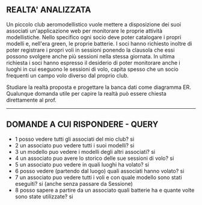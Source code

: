 ## REALTA' ANALIZZATA ##
Un piccolo club aeromodellistico vuole mettere a disposizione dei suoi associati un'applicazione web per monitorare le proprie attività modellistiche. Nello specifico ogni socio deve poter catalogare i propri modelli e, nell'era green, le proprie batterie. I soci hanno richiesto inoltre di poter registrare i propri voli in sessioni ponendo la clausola che essi possono svolgere anche più sessioni nella stessa giornata. In ultima richiesta i soci hanno espresso il desiderio di poter monitorare anche i luoghi in cui eseguono le sessioni di volo, capita spesso che un socio frequenti un campo volo diverso dal proprio club.

Studiare la realtà proposta e progettare la banca dati come diagramma ER.
Qualunque domanda utile per capire la realtà può essere chiesta direttamente al prof.

---
## DOMANDE A CUI RISPONDERE - QUERY ##
- 1 posso vedere tutti gli associati del mio club? si
- 2 un associato puo vedere tutti i suoi modelli? si
- 3 un modello puo vedere i modelli degli altri associati? si
- 4 un associato puo avere lo storico delle sue sessioni di volo? si
- 5 un associato puo vedere in quali luoghi ha volato? si
- 6 posso vedere (partendo dal luogo) quali associati hanno volato? si
- 7 un associato puo vedere tutti i voli e con quale modello sono stati eseguiti? si (anche senza passare da Sessione)
- 8 posso sapere a partire da un associato quali batterie ha e quante volte sono state utilizzate? si